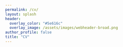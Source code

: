 ```yaml
---
permalink: /cv/
layout: splash
header:
  overlay_color: "#5e616c"
  overlay_image: /assets/images/webheader-broad.png
author_profile: false
title: "CV"
---
```

